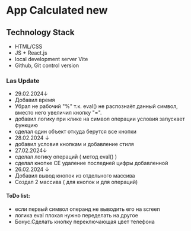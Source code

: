 # App Calculated new

## Technology Stack
- HTML/CSS
- JS + React.js
- local development server Vite
- Github, Git control version

### Las Update
- 29.02.2024↓
- Добавил время 
- Убрал не рабочий "%" т.к. eval() не распознаёт данный символ, вместо него увеличил кнопку "=".
- добавил логику при клике на символ операции условия запускает функцию
- сделал один объект откуда берутся все кнопки
- 28.02.2024 ↓
- добавил условия кнопкам и добавление стиля
- 27.02.2024↓
- сделал логику операций ( метод eval() )
- сделал  кнопке CE удаление последней цифры добавленной
- 26.02.2024 ↓
- Добавил вывод кнопок из отдельного массива
- Создал 2 массива ( для кнопок и для операций)
#### ToDo list:
- если первый символ операнд не выводить его на screen
- логика eval плохая нужно переделать на другое
- Бонус.Сделать кнопку переключающая цвет телефона
